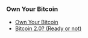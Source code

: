 ### Own Your Bitcoin
- [Own Your Bitcoin](https://bitkey.world/en-US?https%3A%2F%2Fwww.bitkey.world=&gclid=Cj0KCQjw-r-vBhC-ARIsAGgUO2ApD93gpnUF2aanhg9N4kZHoA8G5ca9Jsgb4AzP3DKZKqYtG0MyqIYaAtkSEALw_wcB&gclsrc=aw.ds#utm_source=sa360&utm_medium=pmax&utm_region=amer&utm_country=ca&utm_funnel=bof&utm_tactic=interests)
- [Bitcoin 2.0? (Ready or not)](https://qz.com/open-banking-financial-data-banks-us-cfpb-1033-1851500112?utm_source=pocket-newtab-en-us)
